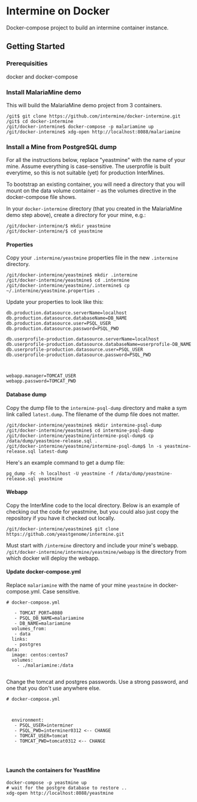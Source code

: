 # Intermine on Docker

Docker-compose project to build an intermine container instance.

## Getting Started

### Prerequisities

docker and docker-compose

### Install MalariaMine demo

This will build the MalariaMine demo project from 3 containers.

```
/git$ git clone https://github.com/intermine/docker-intermine.git
/git$ cd docker-intermine
/git/docker-intermine$ docker-compose -p malariamine up
/git/docker-intermine$ xdg-open http://localhost:8088/malariamine
```

### Install a Mine from PostgreSQL dump

For all the instructions below, replace "yeastmine" with the name of your mine. Assume everything is case-sensitive. The userprofile is built everytime, so this is not suitable (yet) for production InterMines.

To bootstrap an existing container, you will need a directory that you will mount on the data volume container - as the volumes directive in the docker-compose file shows.

In your `docker-intermine` directory (that you created in the MalariaMine demo step above), create a directory for your mine, e.g.:

```
/git/docker-intermine/$ mkdir yeastmine
/git/docker-intermine/$ cd yeastmine
```

#### Properties

Copy your `.intermine/yeastmine` properties file in the new `.intermine` directory.

```
/git/docker-intermine/yeastmine$ mkdir .intermine
/git/docker-intermine/yeastmine$ cd .intermine
/git/docker-intermine/yeastmine/.intermine$ cp ~/.intermine/yeastmine.properties .
```

Update your properties to look like this:

```
db.production.datasource.serverName=localhost
db.production.datasource.databaseName=DB_NAME
db.production.datasource.user=PSQL_USER
db.production.datasource.password=PSQL_PWD

db.userprofile-production.datasource.serverName=localhost
db.userprofile-production.datasource.databaseName=userprofile-DB_NAME
db.userprofile-production.datasource.user=PSQL_USER
db.userprofile-production.datasource.password=PSQL_PWD



webapp.manager=TOMCAT_USER
webapp.password=TOMCAT_PWD

```


#### Database dump

Copy the dump file to the `intermine-psql-dump` directory and make a sym link called `latest.dump`. The filename of the dump file does not matter.

```
/git/docker-intermine/yeastmine$ mkdir intermine-psql-dump
/git/docker-intermine/yeastmine$ cd intermine-psql-dump
/git/docker-intermine/yeastmine/intermine-psql-dump$ cp /data/dump/yeastmine-release.sql .
/git/docker-intermine/yeastmine/intermine-psql-dump$ ln -s yeastmine-release.sql latest-dump 
```

Here's an example command to get a dump file:

```
pg_dump -Fc -h localhost -U yeastmine -f /data/dump/yeastmine-release.sql yeastmine
```

#### Webapp

Copy the InterMine code to the local directory. Below is an example of checking out the code for yeastmine, but you could also just copy the repository if you have it checked out locally.

```
/git/docker-intermine/yeastmine$ git clone https://github.com/yeastgenome/intermine.git
```

Must start with `/intermine` directory and include your mine's webapp. `/git/docker-intermine/intermine/yeastmine/webapp` is the directory from which docker will deploy the webapp.

#### Update docker-compose.yml

Replace `malariamine` with the name of your mine `yeastmine` in docker-compose.yml. Case sensitive.

```
# docker-compose.yml

   - TOMCAT_PORT=8080
   - PSQL_DB_NAME=malariamine
   - DB_NAME=malariamine
  volumes_from:
   - data
  links:
   - postgres
data:
  image: centos:centos7
  volumes:
    - ./malariamine:/data
    
```

Change the tomcat and postgres passwords. Use a strong password, and one that you don't use anywhere else.

```
# docker-compose.yml



  environment:
   - PSQL_USER=interminer
   - PSQL_PWD=interminer0312 <-- CHANGE
   - TOMCAT_USER=tomcat
   - TOMCAT_PWD=tomcat0312 <-- CHANGE
   

   
```

#### Launch the containers for YeastMine

```
docker-compose -p yeastmine up
# wait for the postgre database to restore ..
xdg-open http://localhost:8088/yeastmine
```
